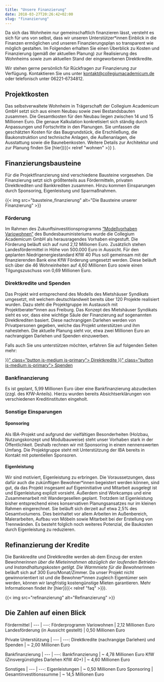```yaml
---
title: "Unsere Finanzierung"
date: 2018-03-27T20:26:42+02:00
slug: "finanzierung"
---
```


Da sich das Wohnheim nur gemeinschaftlich finanzieren lässt, versteht es sich für uns von selbst, dass wir unseren Unterstützer*innen Einblick in die Finanzen ermöglichen und unseren Finanzierungsplan so transparent wie möglich gestalten. Im Folgenden erhalten Sie einen Überblick zu Kosten und Finanzierung (gemäß der aktuellen Planung) zur Realisierung des Wohnheims sowie zum aktuellen Stand der eingeworbenen Direktkredite.

Wir stehen gerne persönlich für Rückfragen zur Finanzierung zur Verfügung. Kontaktieren Sie uns unter [kontakt@collegiumacademicum.de](mailto:kontakt@collegiumacademicum.de) oder telefonisch unter 06221-6734812.

## Projektkosten
Das selbstverwaltete Wohnheim in Trägerschaft der Collegium Academicum GmbH setzt sich aus einem Neubau sowie zwei Bestandsbauten zusammen. Die Gesamtkosten für den Neubau liegen zwischen 14 und 15 Millionen Euro. Die genaue Kalkulation konkretisiert sich ständig durch Anpassungen und Fortschritte in den Planungen. Sie umfassen die geschätzten Kosten für das Baugrundstück, die Erschließung, die Baukonstruktion und technische Anlagen, die Außenanlagen, die Ausstattung sowie die Baunebenkosten.
Weitere Details zur Architektur und zur Planung finden Sie [hier]({{< relref "wohnen" >}} ).

## Finanzierungsbausteine
Für die Projektfinanzierung sind verschiedene Bausteine vorgesehen. Die Finanzierung setzt sich größtenteils aus Fördermitteln, privaten Direktkrediten und Bankkrediten zusammen. Hinzu kommen Einsparungen durch Sponsoring, Eigenleistung und Sparmaßnahmen.

{{< img src="bausteine_finanzierung" alt="Die Bausteine unserer Finanzierung" >}}

### Förderung
Im Rahmen des Zukunftsinvestitionsprogramms [“Modellvorhaben Variowohnen”](https://www.forschungsinitiative.de/variowohnungen/p01-foerderprogramm/) des Bundesbauministeriums wurde die Collegium Academicum GmbH als herausragendes Vorhaben eingestuft. Die Förderung beläuft sich auf rund 2,12 Millionen Euro. Zusätzlich stehen Landesfördermittel in Höhe von 500.000 Euro in Aussicht. Für den geplanten Niedrigenergiestandard KfW 40 Plus soll gemeinsam mit der finanzierenden Bank eine KfW Förderung umgesetzt werden. Diese beläuft sich über die 46 Wohneinheiten auf 4,60 Millionen Euro sowie einen Tilgungszuschuss von 0,69 Millionen Euro.

### Direktkredite und Spenden
Das Projekt wird entsprechend des Modells des Mietshäuser Syndikats umgesetzt, mit welchem deutschlandweit bereits über 120 Projekte realisiert wurden. Dazu steht die Projektgruppe im Austausch mit Projektberater*innen aus Freiburg. Das Konzept des Mietshäuser Syndikats sieht es vor, dass eine wichtige Säule der Finanzierung auf sogenannten Direktkrediten basiert. Diese nachrangigen Darlehen werden von Privatpersonen gegeben, welche das Projekt unterstützen und ihm nahestehen. Die aktuelle Planung sieht vor, etwa zwei Millionen Euro an nachrangigen Darlehen und Spenden einzuwerben.

Falls auch Sie uns unterstützen möchten, erfahren Sie auf folgenden Seiten mehr:

<div class="buttons is-centered">
    <a href="{{< relref "direktkredite" >}}" class="button is-medium is-primary">
        <span class="icon">
            <i class="fas fa-hand-holding-heart"></i>
        </span>
        <span>Direktkredite</span>
    </a>
    <a href="{{< relref "spenden" >}}" class="button is-medium is-primary">
        <span class="icon">
            <i class="fas fa-hand-holding-heart"></i>
        </span>
        <span>Spenden</span>
    </a>
</div>

### Bankfinanzierung
Es ist geplant, 5,99 Millionen Euro über eine Bankfinanzierung abzudecken (zzgl. des KfW-Anteils). Hierzu wurden bereits Absichtserklärungen von verschiedenen Kreditinstituten eingeholt.

### Sonstige Einsparungen
#### Sponsoring
Als IBA-Projekt und aufgrund der vielfältigen Besonderheiten (Holzbau, Nutzungskonzept und Modulbauweise) steht unser Vorhaben stark in der Öffentlichkeit. Deshalb rechnen wir mit Sponsoring in einem nennenswerten Umfang. Die Projektgruppe steht mit Unterstützung der IBA bereits in Kontakt mit potentiellen Sponsoren.

#### Eigenleistung
Wir sind motiviert, Eigenleistung zu erbringen. Die Voraussetzungen, dass dafür auch die zukünftigen Bewohner*innen begeistert werden können, sind gut, da das Projekt insgesamt auf Eigeninitiative und Mitarbeit ausgelegt ist und Eigenleistung explizit vorsieht. Außerdem sind Workcamps und eine Zusammenarbeit mit Wandergesellen geplant. Trotzdem ist Eigenleistung bisher entsprechend eines konservativen Planungsansatzes nur im kleinen Rahmen eingerechnet. Sie beläuft sich derzeit auf etwa 2,5% des Gesamtvolumens. Dies beinhaltet vor allem Arbeiten im Außenbereich, Malerarbeiten, Aufbau von Möbeln sowie Mitarbeit bei der Erstellung von Trennwänden. Es besteht folglich noch weiteres Potenzial, die Baukosten durch Eigenleistung zu reduzieren.

## Refinanzierung der Kredite
Die Bankkredite und Direktkredite werden ab dem Einzug der ersten Bewohner*innen über die Mieteinnahmen abzüglich der laufenden Betriebs- und Instandhaltungskosten getilgt. Die Warmmiete für die Bewohner*innen beläuft sich auf 300 Euro/Monat/Zimmer. Da unser Projekt nicht gewinnorientiert ist und die Bewohner*innen zugleich Eigentümer sein werden, können wir langfristig kostengünstige Mieten garantieren. Mehr Informationen findet ihr [hier]({{< relref "faq" >}}).

{{< img src="refinanzierung" alt="Refinanzierung" >}}

## Die Zahlen auf einen Blick
Fördermittel | 
--- | ---:
Förderprogramm Variowohnen | 2,12 Millionen Euro
Landesförderung (in Aussicht gestellt) | 0,50 Millionen Euro

Private Unterstützung | 
--- | ---:
Direktkredite (nachrangige Darlehen) und Spenden | ~ 2,00 Millionen Euro

Bankfinanzierung | 
--- | ---:
Bankfinanzierung | ~ 4,78 Millionen Euro
KfW (Zinsvergünstigtes Darlehen KfW 40+) | ~ 4,60 Millionen Euro

Sonstiges | 
--- | ---:
Eigenleistungen | ~ 0,50 Millionen Euro
Sponsoring | 
Gesamtinvestitionssumme | ~ 14,5 Millionen Euro